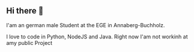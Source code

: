 ## Hi there 👋

I'am an german male Student at the EGE in Annaberg-Buchholz.

I love to code in Python, NodeJS and Java.
Right now I'am not workinh at amy public Project

<!--
**CodeGamer-dev/CodeGamer-dev** is a ✨ _special_ ✨ repository because its `README.md` (this file) appears on your GitHub profile.

Here are some ideas to get you started:

- 🔭 I’m currently working on ...
- 🌱 I’m currently learning ...
- 👯 I’m looking to collaborate on ...
- 🤔 I’m looking for help with ...
- 💬 Ask me about ...
- 📫 How to reach me: ...
- 😄 Pronouns: ...
- ⚡ Fun fact: ...
-->
